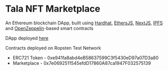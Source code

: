 # Tala NFT Marketplace

An Ethereum blockchain DApp, built using [Hardhat](https://hardhat.org/), [EthersJS](https://docs.ethers.io/v5/), [NextJS](https://nextjs.org/), [IPFS](https://ipfs.io/) and [OpenZeppelin](https://openzeppelin.com/)-based smart contracts

DApp deployed [here](https://bensadeghi.github.io/tala.marketplace/)

Contracts deployed on Ropsten Test Network
* ERC721 Token - 0xe941fa8abd4eB58637599C3f5430eD97a07D3a80
* Marketplace  - 0x7e0692511545efdD17860A87ca1947F032575139
